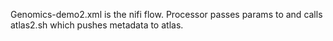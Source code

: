 Genomics-demo2.xml is the nifi flow.  Processor passes params to and calls atlas2.sh which pushes metadata to atlas.
